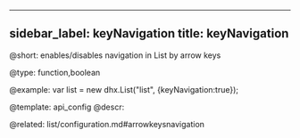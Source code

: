 
---
sidebar_label: keyNavigation
title: keyNavigation
---          

@short: 
enables/disables navigation in List by arrow keys




@type: function,boolean

@example: 
var list = new dhx.List("list", {keyNavigation:true});


@template:	api_config
@descr: 

@related: list/configuration.md#arrowkeysnavigation

